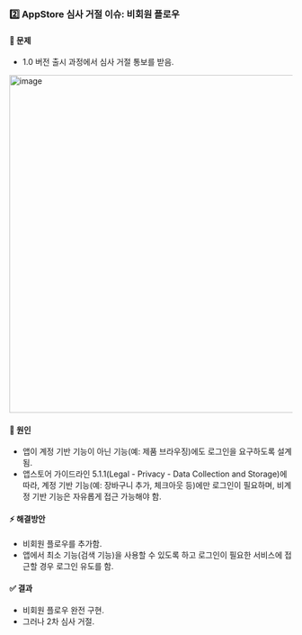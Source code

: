 ### 2️⃣ AppStore 심사 거절 이슈: 비회원 플로우
#### 📝 문제
- 1.0 버전 출시 과정에서 심사 거절 통보를 받음.

<img width="600" alt="image" src="https://github.com/user-attachments/assets/37243596-ddf0-47a7-a5b0-a16556d977bb" />

#### 🎯 원인
- 앱이 계정 기반 기능이 아닌 기능(예: 제품 브라우징)에도 로그인을 요구하도록 설계됨.
- 앱스토어 가이드라인 5.1.1(Legal - Privacy - Data Collection and Storage)에 따라, 계정 기반 기능(예: 장바구니 추가, 체크아웃 등)에만 로그인이 필요하며, 비계정 기반 기능은 자유롭게 접근 가능해야 함.

#### ⚡️ 해결방안
- 비회원 플로우를 추가함.
- 앱에서 최소 기능(검색 기능)을 사용할 수 있도록 하고 로그인이 필요한 서비스에 접근할 경우 로그인 유도를 함.

#### ✅ 결과
- 비회원 플로우 완전 구현.
- 그러나 2차 심사 거절.
